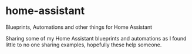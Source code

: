 # home-assistant
Blueprints, Automations and other things for Home Assistant

Sharing some of my Home Assistant blueprints and automations as I found little to no one sharing examples, hopefully these help someone.
